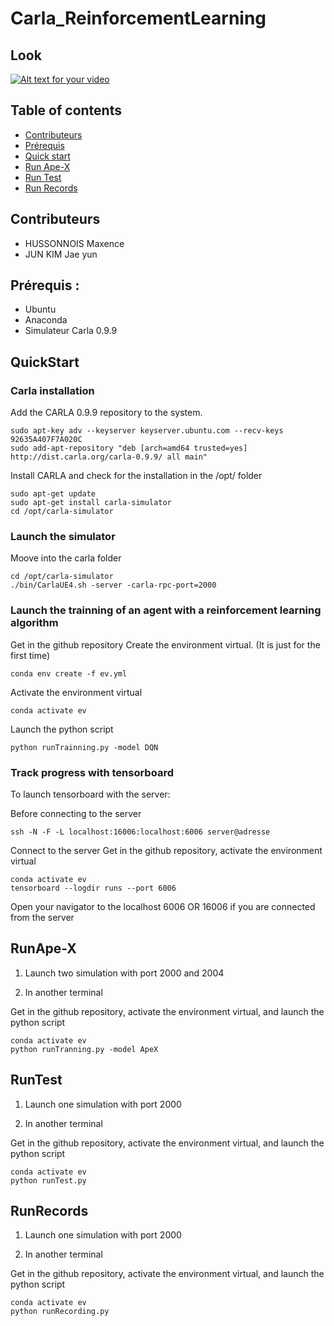 # Carla_ReinforcementLearning

## Look
[![Alt text for your video](/images/content/4279611/af8d90618f52eb41dd6bdbee0604111a.jpg)](https://youtu.be/9VQCBIOvpvU)


## Table of contents
* [Contributeurs](#contributeurs)
* [Prérequis](#Prérequis)
* [Quick start](#Quickstart)
* [Run Ape-X](#RunApe-X)
* [Run Test](#RunTest)
* [Run Records](#RunRecords)

## Contributeurs
- HUSSONNOIS Maxence 
- JUN KIM Jae yun

## Prérequis :

- Ubuntu
-	Anaconda
- Simulateur Carla 0.9.9

## QuickStart

### Carla installation

Add the CARLA 0.9.9 repository to the system.
```
sudo apt-key adv --keyserver keyserver.ubuntu.com --recv-keys 92635A407F7A020C
sudo add-apt-repository "deb [arch=amd64 trusted=yes] http://dist.carla.org/carla-0.9.9/ all main"
```
Install CARLA and check for the installation in the /opt/ folder
```
sudo apt-get update
sudo apt-get install carla-simulator
cd /opt/carla-simulator
```


### Launch the simulator
Moove into the carla folder

```
cd /opt/carla-simulator
./bin/CarlaUE4.sh -server -carla-rpc-port=2000
```

### Launch the trainning of an agent with a reinforcement learning algorithm
Get in the github repository
Create the environment virtual. (It is just for the first time)
```
conda env create -f ev.yml
```
Activate the environment virtual
```
conda activate ev
```
Launch the python script

```
python runTrainning.py -model DQN
```

### Track progress with tensorboard
To launch tensorboard with the server:

Before connecting to the server
```
ssh -N -F -L localhost:16006:localhost:6006 server@adresse
```
Connect to the server
Get in the github repository, activate the environment virtual
```
conda activate ev
tensorboard --logdir runs --port 6006
```
Open your navigator to the localhost 6006 OR 16006 if you are connected from the server




## RunApe-X
1. Launch two simulation with port 2000 and 2004

2. In another terminal

Get in the github repository, activate the environment virtual, and launch the python script
```
conda activate ev
python runTranning.py -model ApeX
```
## RunTest
1. Launch one simulation with port 2000 

2. In another terminal

Get in the github repository, activate the environment virtual, and launch the python script
```
conda activate ev
python runTest.py
```
## RunRecords
1. Launch one simulation with port 2000 

2. In another terminal

Get in the github repository, activate the environment virtual, and launch the python script
```
conda activate ev
python runRecording.py
```
